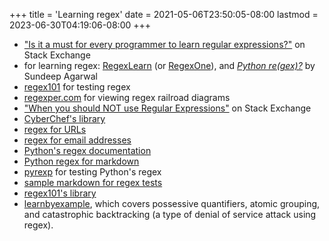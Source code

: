 +++
title = 'Learning regex'
date = 2021-05-06T23:50:05-08:00
lastmod = 2023-06-30T04:19:06-08:00
+++

* ["Is it a must for every programmer to learn regular expressions?"](https://softwareengineering.stackexchange.com/questions/133968/is-it-a-must-for-every-programmer-to-learn-regular-expressions) on Stack Exchange
* for learning regex: [RegexLearn](https://regexlearn.com/) (or [RegexOne](https://regexone.com/)), and [_Python re(gex)?_](https://learnbyexample.github.io/py_regular_expressions/cover.html) by Sundeep Agarwal
* [regex101](https://regex101.com/) for testing regex
* [regexper.com](https://regexper.com/) for viewing regex railroad diagrams
* ["When you should NOT use Regular Expressions"](https://softwareengineering.stackexchange.com/questions/113237/when-you-should-not-use-regular-expressions) on Stack Exchange
* [CyberChef's library](https://gchq.github.io/CyberChef/#recipe=Regular_expression('User%20defined','',true,true,false,false,false,false,'Highlight%20matches'))
* [regex for URLs](https://urlregex.com/)
* [regex for email addresses](https://emailregex.com/)
* [Python's regex documentation](https://docs.python.org/3/library/re.html)
* [Python regex for markdown](https://github.com/wheelercj/note-splitter/blob/main/src/note_splitter/patterns.py)
* [pyrexp](https://pythonium.net/regex) for testing Python's regex
* [sample markdown for regex tests](https://github.com/wheelercj/note-splitter/blob/main/src/tests/assets/sample_markdown.md)
* [regex101's library](https://regex101.com/library)
* [learnbyexample](https://learnbyexample.github.io/python-regex-possessive-quantifier/), which covers possessive quantifiers, atomic grouping, and catastrophic backtracking (a type of denial of service attack using regex).
